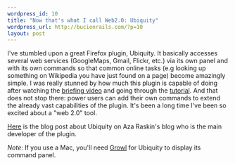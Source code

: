 ```yaml
--- 
wordpress_id: 10
title: "Now that's what I call Web2.0: Ubiquity"
wordpress_url: http://bucionrails.com/?p=10
layout: post
---
```

I've stumbled upon a great Firefox plugin, Ubiquity. It basically accesses several web services (GoogleMaps, Gmail, Flickr, etc.) via its own panel and with its own commands so that common online tasks (e.g looking up something on Wikipedia you have just found on a page) become amazingly simple. I was really stunned by how much this plugin is capable of doing after watching the <a href="http://vimeo.com/1561578?pg=embed&amp;sec=1561578" target="_blank">briefing video</a> and going through the <a href="https://wiki.mozilla.org/Labs/Ubiquity/Ubiquity_0.1_User_Tutorial" target="_blank">tutorial</a>. And that does not stop there: power users can add their own commands to extend the already vast capabilities of the plugin. It's been a long time I've been so excited about a "web 2.0" tool.

<a href="http://www.azarask.in/blog/" target="_blank">Here</a> is the blog post about Ubiquity on Aza Raskin's blog who is the main developer of the plugin.

<em>Note</em>: If you use a Mac, you'll need <a href="http://growl.info/about.php" target="_blank">Growl</a> for Ubiquity to display its command panel.
